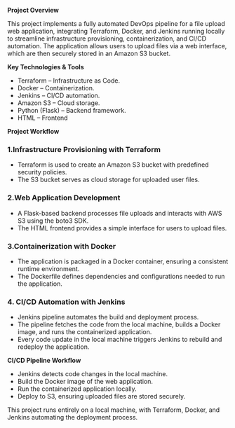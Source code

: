 **Project Overview**

This project implements a fully automated DevOps pipeline for a file upload web application, integrating Terraform, Docker, and Jenkins running locally to streamline infrastructure provisioning, containerization, and CI/CD automation. The application allows users to upload files via a web interface, which are then securely stored in an Amazon S3 bucket.  

**Key Technologies & Tools**
- Terraform – Infrastructure as Code.
- Docker – Containerization.
- Jenkins – CI/CD automation.
- Amazon S3 – Cloud storage.
- Python (Flask) – Backend framework.
- HTML – Frontend  
 
**Project Workflow**    
### 1.Infrastructure Provisioning with Terraform
- Terraform is used to create an Amazon S3 bucket with predefined security policies.
- The S3 bucket serves as cloud storage for uploaded user files.
### 2.Web Application Development 
- A Flask-based backend processes file uploads and interacts with AWS S3 using the boto3 SDK.
- The HTML frontend provides a simple interface for users to upload files.
### 3.Containerization with Docker
- The application is packaged in a Docker container, ensuring a consistent runtime environment.
- The Dockerfile defines dependencies and configurations needed to run the application.
### 4.	CI/CD Automation with Jenkins
- Jenkins pipeline automates the build and deployment process.
- The pipeline fetches the code from the local machine, builds a Docker image, and runs the containerized application.
- Every code update in the local machine triggers Jenkins to rebuild and redeploy the application.

**CI/CD Pipeline Workflow**
- Jenkins detects code changes in the local machine.
- Build the Docker image of the web application.
- Run the containerized application locally.
- Deploy to S3, ensuring uploaded files are stored securely.


This project runs entirely on a local machine, with Terraform, Docker, and Jenkins automating the deployment process.
